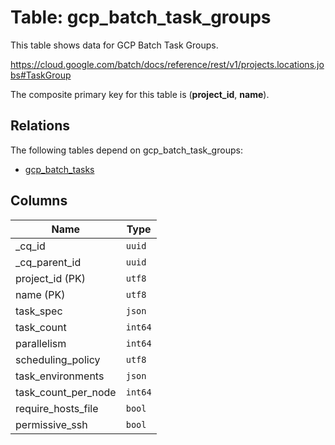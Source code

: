 # Table: gcp_batch_task_groups

This table shows data for GCP Batch Task Groups.

https://cloud.google.com/batch/docs/reference/rest/v1/projects.locations.jobs#TaskGroup

The composite primary key for this table is (**project_id**, **name**).

## Relations

The following tables depend on gcp_batch_task_groups:
  - [gcp_batch_tasks](gcp_batch_tasks)

## Columns

| Name          | Type          |
| ------------- | ------------- |
|_cq_id|`uuid`|
|_cq_parent_id|`uuid`|
|project_id (PK)|`utf8`|
|name (PK)|`utf8`|
|task_spec|`json`|
|task_count|`int64`|
|parallelism|`int64`|
|scheduling_policy|`utf8`|
|task_environments|`json`|
|task_count_per_node|`int64`|
|require_hosts_file|`bool`|
|permissive_ssh|`bool`|